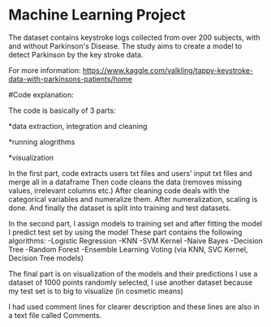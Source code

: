 # Machine Learning Project

The dataset contains keystroke logs collected from over 200 subjects, with and without Parkinson's Disease.
The study aims to create a model to detect Parkinson by the key stroke data.

For more information: https://www.kaggle.com/valkling/tappy-keystroke-data-with-parkinsons-patients/home 



#Code explanation: 



The code is basically of 3 parts:

*data extraction, integration and cleaning

*running alogrithms

*visualization

In the first part, code extracts users txt files and users' input txt files and merge all in a dataframe
Then code cleans the data (removes missing values, irrelevant columns etc.)
After cleaning code deals with the categorical variables and numeralize them.
After numeralization, scaling is done.
And finally the dataset is split into training and test datasets.

In the second part, I assign models to training set and after fitting the model I predict test set by using the model
These part contains the following algorithms:
-Logistic Regression
-KNN
-SVM Kernel
-Naive Bayes
-Decision Tree
-Random Forest
-Ensemble Learning Voting (via KNN, SVC Kernel, Decision Tree models)

The final part is on visualization of the models and their predictions
I use a dataset of 1000 points randomly selected, 
I use another dataset because my test set is to big to visualize (in cosmetic means) 

I had used comment lines for clearer description and these lines are also in a text file called Comments.

